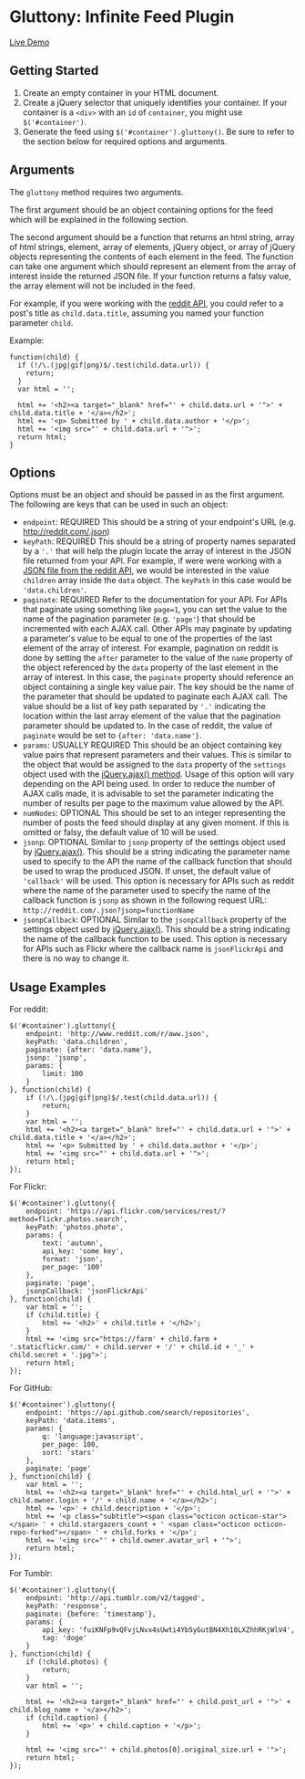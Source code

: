 # Gluttony: Infinite Feed Plugin

[Live Demo](http://projectfrank.github.io/gluttony/)
## Getting Started

1. Create an empty container in your HTML document.
2. Create a jQuery selector that uniquely identifies your container. If your container is a `<div>` with an `id` of `container`, you might use `$('#container')`.
3. Generate the feed using `$('#container').gluttony()`. Be sure to refer to the section below for required options and arguments.

## Arguments

The `gluttony` method requires two arguments.

The first argument should be an object containing options for the feed which will be explained in the following section.

The second argument should be a function that returns an html string, array of html strings, element, array of elements, jQuery object, or array of jQuery objects representing the contents of each element in the feed. The function can take one argument which should represent an element from the array of interest inside the returned JSON file. If your function returns a falsy value, the array element will not be included in the feed.

For example, if you were working with the [reddit API](http://www.reddit.com/.json), you could refer to a post's title as `child.data.title`, assuming you named your function parameter `child`.

Example:

```
function(child) {
  if (!/\.(jpg|gif|png)$/.test(child.data.url)) {
    return;
  }
  var html = '';

  html += '<h2><a target="_blank" href="' + child.data.url + '">' + child.data.title + '</a></h2>';
  html += '<p> Submitted by ' + child.data.author + '</p>';
  html += '<img src="' + child.data.url + '">';
  return html;
}
```

## Options
Options must be an object and should be passed in as the first argument. The following are keys that can be used in such an object:

* `endpoint`: REQUIRED This should be a string of your endpoint's URL (e.g. http://reddit.com/.json)
* `keyPath`: REQUIRED This should be a string of property names separated by a `'.'` that will help the plugin locate the array of interest in the JSON file returned from your API. For example, if were were working with a [JSON file from the reddit API](http://reddit.com/.json), we would be interested in the value `children` array inside the `data` object. The `keyPath` in this case would be `'data.children'`.
* `paginate`: REQUIRED Refer to the documentation for your API. For APIs that paginate using something like `page=1`, you can set the value to the name of the pagination parameter (e.g. `'page'`) that should be incremented with each AJAX call. Other APIs may paginate by updating a parameter's value to be equal to one of the properties of the last element of the array of interest. For example, pagination on reddit is done by setting the `after` parameter to the value of the `name` property of the object referenced by the `data` property of the last element in the array of interest. In this case, the `paginate` property should reference an object containing a single key value pair. The key should be the name of the parameter that should be updated to paginate each AJAX call. The value should be a list of key path separated by `'.'` indicating the location within the last array element of the value that the pagination parameter should be updated to. In the case of reddit, the value of `paginate` would be set to `{after: 'data.name'}`.
* `params`: USUALLY REQUIRED This should be an object containing key value pairs that represent parameters and their values. This is similar to the object that would be assigned to the `data` property of the `settings` object used with the [jQuery.ajax() method](http://api.jquery.com/jquery.ajax/). Usage of this option will vary depending on the API being used. In order to reduce the number of AJAX calls made, it is advisable to set the parameter indicating the number of results per page to the maximum value allowed by the API.
* `numNodes`: OPTIONAL This should be set to an integer representing the number of posts the feed should display at any given moment. If this is omitted or falsy, the default value of 10 will be used.
* `jsonp`: OPTIONAL Similar to `jsonp` property of the settings object used by [jQuery.ajax()](http://api.jquery.com/jquery.ajax/). This should be a string indicating the parameter name used to specify to the API the name of the callback function that should be used to wrap the produced JSON. If unset, the default value of `'callback'` will be used. This option is necessary for APIs such as reddit where the name of the parameter used to specify the name of the callback function is `jsonp` as shown in the following request URL: `http://reddit.com/.json?jsonp=functionName`
* `jsonpCallback`: OPTIONAL Similar to the `jsonpCallback` property of the settings object used by [jQuery.ajax()](htt://api.jquery.com/jquery.ajax/). This should be a string indicating the name of the callback function to be used. This option is necessary for APIs such as Flickr where the callback name is `jsonFlickrApi` and there is no way to change it.

## Usage Examples
For reddit:

```
$('#container').gluttony({
    endpoint: 'http://www.reddit.com/r/aww.json',
    keyPath: 'data.children',
    paginate: {after: 'data.name'},
    jsonp: 'jsonp',
    params: {
        limit: 100
    }
}, function(child) {
    if (!/\.(jpg|gif|png)$/.test(child.data.url)) {
        return;
    }
    var html = '';
	html += '<h2><a target="_blank" href="' + child.data.url + '">' + child.data.title + '</a></h2>';
	html += '<p> Submitted by ' + child.data.author + '</p>';
	html += '<img src="' + child.data.url + '">';
	return html;
});
```

For Flickr:

```
$('#container').gluttony({
	endpoint: 'https://api.flickr.com/services/rest/?method=flickr.photos.search',
	keyPath: 'photos.photo',
	params: {
	    text: 'autumn',
	    api_key: 'some key',
	    format: 'json',
	    per_page: '100'
	},
	paginate: 'page',
	jsonpCallback: 'jsonFlickrApi'
}, function(child) {
	var html = '';
	if (child.title) {
	    html += '<h2>' + child.title + '</h2>';
	}
	html += '<img src="https://farm' + child.farm + '.staticflickr.com/' + child.server + '/' + child.id + '_' + child.secret + '.jpg">';
	return html;
});	    
```

For GitHub: 

```
$('#container').gluttony({
    endpoint: 'https://api.github.com/search/repositories',
    keyPath: 'data.items',
    params: {
    	q: 'language:javascript',
    	per_page: 100,
    	sort: 'stars'	    
    },
    paginate: 'page'
}, function(child) {
    var html = '';
    html += '<h2><a target="_blank" href="' + child.html_url + '">' + child.owner.login + '/' + child.name + '</a></h2>';
    html += '<p>' + child.description + '</p>';
    html += '<p class="subtitle"><span class="octicon octicon-star"></span> ' + child.stargazers_count + ' <span class="octicon octicon-repo-forked"></span> ' + child.forks + '</p>';
    html += '<img src="' + child.owner.avatar_url + '">';
    return html;
});	    
```

For Tumblr:

```
$('#container').gluttony({
    endpoint: 'http://api.tumblr.com/v2/tagged',
    keyPath: 'response',
    paginate: {before: 'timestamp'},
    params: {
    	api_key: 'fuiKNFp9vQFvjLNvx4sUwti4Yb5yGutBN4Xh10LXZhhRKjWlV4',
    	tag: 'doge'		    
    }
}, function(child) {
    if (!child.photos) {
    	return;
    }
    var html = '';
    
    html += '<h2><a target="_blank" href="' + child.post_url + '">' + child.blog_name + '</a></h2>';
    if (child.caption) {
    	html += '<p>' + child.caption + '</p>';
    }

    html += '<img src="' + child.photos[0].original_size.url + '">';
    return html;
}); 
```